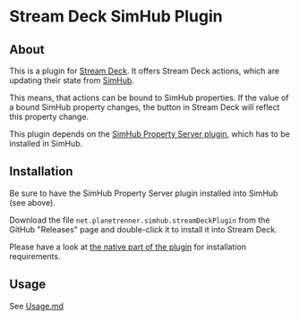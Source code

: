 # Stream Deck SimHub Plugin


## About

This is a plugin for [Stream Deck](https://www.elgato.com/stream-deck). It offers Stream Deck actions, which are updating their state from [SimHub](https://www.simhubdash.com/).

This means, that actions can be bound to SimHub properties. If the value of a bound SimHub property changes, the button in Stream Deck will reflect this property change.

This plugin depends on the [SimHub Property Server plugin](https://github.com/pre-martin/SimHubPropertyServer), which has to be installed in SimHub.


## Installation

Be sure to have the SimHub Property Server plugin installed into SimHub (see above).

Download the file `net.planetrenner.simhub.streamDeckPlugin` from the GitHub "Releases" page and double-click it to install it into Stream Deck.

Please have a look at [the native part of the plugin](PluginNative/README.md) for installation requirements.


## Usage

See [Usage.md](doc/Usage.md)
